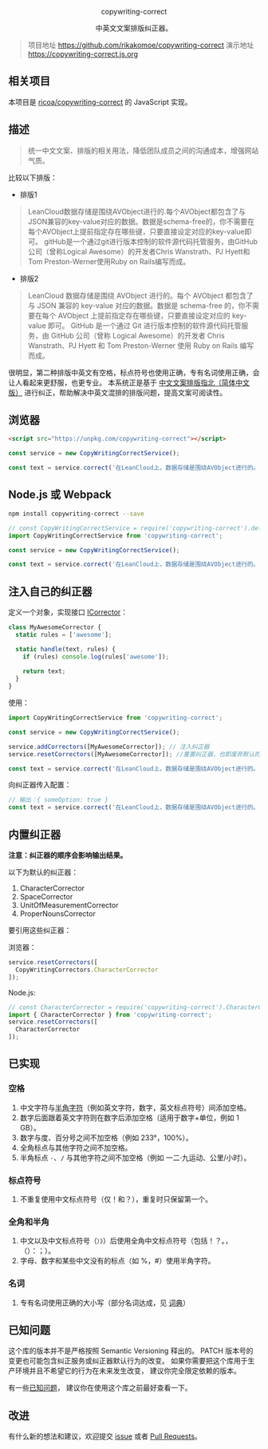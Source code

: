 <p align="center">
copywriting-correct
</p>

<p align="center">中英文文案排版纠正器。</p>

> 项目地址 https://github.com/rikakomoe/copywriting-correct
演示地址 https://copywriting-correct.js.org

## 相关项目

本项目是 [ricoa/copywriting-correct](https://github.com/ricoa/copywriting-correct) 的 JavaScript 实现。

## 描述

> 统一中文文案、排版的相关用法，降低团队成员之间的沟通成本，增强网站气质。
 
比较以下排版：
* 排版1
>LeanCloud数据存储是围绕AVObject进行的.每个AVObject都包含了与JSON兼容的key-value对应的数据。数据是schema-free的，你不需要在每个AVObject上提前指定存在哪些键，只要直接设定对应的key-value即可。
gitHub是一个通过git进行版本控制的软件源代码托管服务，由GitHub公司（曾称Logical Awesome）的开发者Chris Wanstrath、PJ Hyett和Tom Preston-Werner使用Ruby on Rails编写而成。

* 排版2
>LeanCloud 数据存储是围绕 AVObject 进行的。每个 AVObject 都包含了与 JSON 兼容的 key-value 对应的数据。数据是 schema-free 的，你不需要在每个 AVObject 上提前指定存在哪些键，只要直接设定对应的 key-value 即可。
GitHub 是一个通过 Git 进行版本控制的软件源代码托管服务，由 GitHub 公司（曾称 Logical Awesome）的开发者 Chris Wanstrath、PJ Hyett 和 Tom Preston-Werner 使用 Ruby on Rails 编写而成。

很明显，第二种排版中英文有空格，标点符号也使用正确，专有名词使用正确，会让人看起来更舒服，也更专业。
本系统正是基于 [中文文案排版指北（简体中文版）](https://github.com/mzlogin/chinese-copywriting-guidelines) 进行纠正，帮助解决中英文混排的排版问题，提高文案可阅读性。

## 浏览器

```html
<script src="https://unpkg.com/copywriting-correct"></script>
```

```javascript
const service = new CopyWritingCorrectService();

const text = service.correct('在LeanCloud上，数据存储是围绕AVObject进行的。');
```

## Node.js 或 Webpack

```bash
npm install copywriting-correct --save
```

```javascript
// const CopyWritingCorrectService = require('copywriting-correct').default;
import CopyWritingCorrectService from 'copywriting-correct';

const service = new CopyWritingCorrectService();

const text = service.correct('在LeanCloud上，数据存储是围绕AVObject进行的。');
```

## 注入自己的纠正器

定义一个对象，实现接口 [ICorrector](https://github.com/rikakomoe/copywriting-correct/tree/master/@types/correctors/Interfaces/ICorrector.d.ts)：

```javascript
class MyAwesomeCorrector {
  static rules = ['awesome'];

  static handle(text, rules) {
    if (rules) console.log(rules['awesome']);
    
    return text;
  }
}
```

使用：

```javascript
import CopyWritingCorrectService from 'copywriting-correct';

const service = new CopyWritingCorrectService();

service.addCorrectors([MyAwesomeCorrector]); // 注入纠正器
service.resetCorrectors([MyAwesomeCorrector]); //重置纠正器，也即废弃默认的纠正器

const text = service.correct('在LeanCloud上，数据存储是围绕AVObject进行的。');

```

向纠正器传入配置：

```javascript
// 输出：{ someOption: true }
const text = service.correct('在LeanCloud上，数据存储是围绕AVObject进行的。', { awesome: { someOption: true } });
```


## 内置纠正器

**注意：纠正器的顺序会影响输出结果。**

以下为默认的纠正器：

1. CharacterCorrector
2. SpaceCorrector
3. UnitOfMeasurementCorrector
4. ProperNounsCorrector

要引用这些纠正器：

浏览器：

```javascript
service.resetCorrectors([
  CopyWritingCorrectors.CharacterCorrector
]);
```

Node.js:

```javascript
// const CharacterCorrector = require('copywriting-correct').CharacterCorrector;
import { CharacterCorrector } from 'copywriting-correct';
service.resetCorrectors([
  CharacterCorrector
]);
```

## 已实现

### 空格

1. 中文字符与[半角字符](http://zh.wikipedia.org/wiki/%E5%85%A8%E5%BD%A2%E5%92%8C%E5%8D%8A%E5%BD%A2)（例如英文字符，数字，英文标点符号）间添加空格。
2. 数字后面跟着英文字符则在数字后添加空格（适用于数字+单位，例如 1 GB）。
3. 数字与度、百分号之间不加空格（例如 233°，100%）。
4. 全角标点与其他字符之间不加空格。
5. 半角标点 `·`、`/` 与其他字符之间不加空格（例如 一二·九运动、公里/小时）。

### 标点符号

1. 不重复使用中文标点符号（仅！和？），重复时只保留第一个。

### 全角和半角

1. 中文以及中文标点符号（```）》```）后使用全角中文标点符号（包括！？。，（）：；）。
2. 字母、数字和某些中文没有的标点（如 %，#）使用半角字符。

### 名词

1. 专有名词使用正确的大小写（部分名词达成，见 [词典](https://github.com/NauxLiu/auto-correct/blob/afb60f8685a205adfe33ee342c98cc3e20d33c9e/dicts.php)）

## 已知问题

这个库的版本并不是严格按照 Semantic Versioning 释出的。
PATCH 版本号的变更也可能包含纠正服务或纠正器默认行为的改变。
如果你需要把这个库用于生产环境并且不希望它的行为在未来发生改变，
建议你完全限定依赖的版本。

有一些[已知问题](https://github.com/rikakomoe/copywriting-correct/issues)，
建议你在使用这个库之前最好查看一下。

## 改进

有什么新的想法和建议，欢迎提交 [issue](https://github.com/rikakomoe/copywriting-correct/issues) 或者 [Pull Requests](https://github.com/rikakomoe/copywriting-correct/pulls)。
